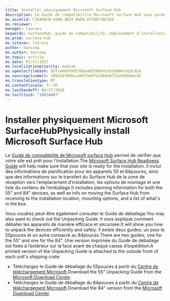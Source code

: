 ```yaml
---
title: Installer physiquement Microsoft Surface Hub
description: Le Guide de compatibilité Microsoft Surface Hub vous permet de vous assurer que votre site est prêt pour l’installation.
ms.assetid: C764DBFB-429B-4B29-B4E8-D7F0073BC554
ms.reviewer: ''
manager: laurawi
keywords: SurfaceHub, guide de compatibilité, emplacement d’installation, options de montage
ms.prod: surface-hub
ms.sitesec: library
author: dansimp
ms.author: dansimp
ms.topic: article
ms.date: 07/27/2017
ms.localizationpriority: medium
ms.openlocfilehash: 95fc40b9f0953bb6a03508b43a5589041919c926
ms.sourcegitcommit: 109d1d7608ac4667564fa5369e8722e569b8ea36
ms.translationtype: MT
ms.contentlocale: fr-FR
ms.lasthandoff: 06/27/2020
ms.locfileid: "10834007"
---
```

# <span data-ttu-id="80515-104">Installer physiquement Microsoft SurfaceHub</span><span class="sxs-lookup"><span data-stu-id="80515-104">Physically install Microsoft Surface Hub</span></span>


<span data-ttu-id="80515-105">Le [Guide de compatibilité de Microsoft surface Hub](surface-hub-site-readiness-guide.md) permet de vérifier que votre site est prêt pour l’installation.</span><span class="sxs-lookup"><span data-stu-id="80515-105">The [Microsoft Surface Hub Readiness Guide](surface-hub-site-readiness-guide.md) will help make sure that your site is ready for the installation.</span></span> <span data-ttu-id="80515-106">Il inclut des informations de planification pour les appareils 55 et 84pouces, ainsi que des informations sur le transfert du Surface Hub de la zone de réception vers l’emplacement d’installation, les options de montage et une liste du contenu de l’emballage.</span><span class="sxs-lookup"><span data-stu-id="80515-106">It includes planning information for both the 55" and 84" devices, as well as info on moving the Surface Hub from receiving to the installation location, mounting options, and a list of what's in the box.</span></span>

<span data-ttu-id="80515-107">Vous voudrez peut-être également consulter le Guide de déballage.</span><span class="sxs-lookup"><span data-stu-id="80515-107">You may also want to check out the Unpacking Guide.</span></span> <span data-ttu-id="80515-108">Il vous explique comment déballer les appareils de manière efficace et sécurisée.</span><span class="sxs-lookup"><span data-stu-id="80515-108">It will show you how to unpack the devices efficiently and safely.</span></span> <span data-ttu-id="80515-109">Il existe deux guides, un pour le 55pouces et un autre consacré au 84pouces.</span><span class="sxs-lookup"><span data-stu-id="80515-109">There are two guides, one for the 55" and one for the 84".</span></span> <span data-ttu-id="80515-110">Une version imprimée du Guide de déballage est fixée à l’extérieur sur la face avant de chaque caisse d’expédition.</span><span class="sxs-lookup"><span data-stu-id="80515-110">A printed version of the Unpacking Guide is attached to the outside front of each unit's shipping crate.</span></span>

-   <span data-ttu-id="80515-111">Téléchargez le Guide de déballage du 55pouces à partir du [Centre de téléchargement Microsoft](https://go.microsoft.com/fwlink/?LinkId=718145).</span><span class="sxs-lookup"><span data-stu-id="80515-111">Download the 55" Unpacking Guide from the [Microsoft Download Center](https://go.microsoft.com/fwlink/?LinkId=718145).</span></span>
-   <span data-ttu-id="80515-112">Téléchargez le Guide de déballage du 84pouces à partir du [Centre de téléchargement Microsoft](https://go.microsoft.com/fwlink/?LinkId=718146).</span><span class="sxs-lookup"><span data-stu-id="80515-112">Download the 84" version from the [Microsoft Download Center](https://go.microsoft.com/fwlink/?LinkId=718146).</span></span>

 

 






